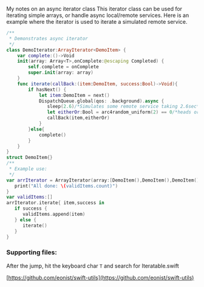 My notes on an async iterator class<!--more--> This iterator class can be used for iterating simple arrays, or handle async local/remote services. Here is an example where the iterator is used to iterate a simulated remote service. 

```swift
/**
 * Demonstrates async iterator
 */
class DemoIterator:ArrayIterator<DemoItem> {
    var complete:()->Void
    init(array: Array<T>,onComplete:@escaping Completed) {
        self.complete = onComplete
        super.init(array: array)
    }
    func iterate(callBack:(item:DemoItem, success:Bool)->Void){
        if hasNext() {
            let item:DemoItem = next()
            DispatchQueue.global(qos: .background).async {
               sleep(2.6)/*Simulates some remote service taking 2.6sec*/
               let eitherOr:Bool = arc4random_uniform(2) == 0/*heads or tails*/
               callBack(item,eitherOr)
            }
        }else{
            complete()
        }
    }
}
struct DemoItem{}
/**
 * Example use:
 */
var arrIterator = ArrayIterator(array:[DemoItem(),DemoItem(),DemoItem()]){
   print("All done: \(validItems.count)")
}
var validItems:[]
arrIterator.iterate{ item,success in
   if success {
      validItems.append(item)
   } else {
      iterate()
   }
}
```


### Supporting files:

After the jump, hit the keyboard char `T` and search for Iteratable.swift

[https://github.com/eonist/swift-utils](https://github.com/eonist/swift-utils) 
